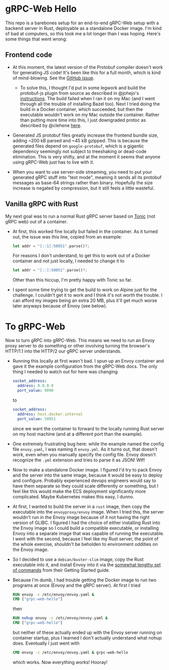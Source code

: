 # gRPC-Web Hello

This repo is a barebones setup for an end-to-end gRPC-Web setup with a backend
server in Rust, deployable as a standalone Docker image. I'm kind of bad at
computers, so this took me a lot longer than I was hoping. Here's some things
that went wrong:

## Frontend code

- At this moment, the latest version of the Protobuf compiler doesn't work for
  generating JS code! It's been like this for a full month, which is kind of
  mind-blowing. See the [GitHub
  issue](https://github.com/protocolbuffers/protobuf-javascript/issues/127).

  - To solve this, I thought I'd put in some legwork and build the protobuf-js
    plugin from source as described in @johejo's
    [instructions](https://github.com/protocolbuffers/protobuf-javascript/issues/127#issuecomment-1204202870).
    The build failed when I ran it on my Mac (and I went through all the trouble
    of installing Bazel too). Next I tried doing the build in a Docker
    container, which succeeded, but then the executable wouldn't work on my Mac
    outside the container. Rather than putting more time into this, I just
    downgraded protoc as described by @clehene
    [here](https://github.com/protocolbuffers/protobuf-javascript/issues/127#issuecomment-1204202844).

- Generated JS protobuf files greatly increase the frontend bundle size, adding
  ~200 kB parsed and ~45 kB gzipped. This is because the generated files depend
  on `google-protobuf`, which is a gigantic dependency seemingly not subject to
  treeshaking or dead-code elimination. This is very shitty, and at the moment
  it seems that anyone using gRPC-Web just has to live with it.

- When you want to use server-side streaming, you need to put your generated
  gRPC stuff into "text mode", meaning it sends all its protobuf messages as
  base-64 strings rather than binary. Hopefully the size increase is negated by
  compression, but it still feels a little wasteful.

## Vanilla gRPC with Rust

My next goal was to run a normal Rust gRPC server based on
[Tonic](https://github.com/hyperium/tonic) (not gRPC web) out of a container.

- At first, this worked fine locally but failed in the container. As it turned
  out, the issue was this line, copied from an example:

  ```rust
  let addr = "[::1]:50051".parse()?;
  ```

  For reasons I don't understand, to get this to work out of a Docker container
  and not just locally, I needed to change it to

  ```rust
  let addr = "[::]:50051".parse()?;
  ```

  Other than this hiccup, I'm pretty happy with Tonic so far.

- I spent some time trying to get the build to work on Alpine just for the
  challenge. I couldn't get it to work and I think it's not worth the trouble. I
  can afford my images being an extra 20 MB, plus it'll get much worse later
  anyways because of Envoy (see below).

# To gRPC-Web

Now to turn gRPC into gRPC-Web. This means we need to run an Envoy proxy server
to do something or other involving turning the browser's HTTP/1.1 into the
HTTP/2 our gRPC server understands.

- Running this locally at first wasn't bad. I spun up an Envoy container and
  gave it the example configuration from the gRPC-Web docs. The only thing I
  needed to watch out for here was changing

  ```yaml
  socket_address:
    address: 0.0.0.0
    port_value: 9090
  ```

  to

  ```yaml
  socket_address:
    address: host.docker.internal
    port_value: 50051
  ```

  since we want the container to forward to the locally running Rust server on
  my host machine (and at a different port than the example).

- One extremely frustrating bug here: while the example named the config file
  `envoy.yaml`, I was naming it `envoy.yml`. As it turns out, that doesn't work,
  even when you manually specify the config file. Envoy doesn't recognize the
  `.yml` extension and tries to parse it as JSON! Wtf!

- Now to make a standalone Docker image. I figured I'd try to pack Envoy and the
  server into the same image, because it would be easy to deploy and configure.
  Probably experienced devops engineers would say to have them separate so they
  could scale differently or something, but I feel like this would make the ECS
  deployment significantly more complicated. Maybe Kubernetes makes this easy, I
  dunno.

- At first, I wanted to build the server in a `rust` image, then copy the
  executable into the `envoyproxy/envoy` image. When I tried this, the server
  wouldn't run in the Envoy image because of it not having the right version of
  GLIBC. I figured I had the choice of either installing Rust into the Envoy
  image so I could build a compatible executable, or installing Envoy into a
  separate image that was capable of running the executable. I went with the
  second, because I feel like my Rust server, the point of the whole exercise,
  shouldn't be beholden to environment oddities on the Envoy image.

- So I decided to use a `debian/buster-slim` image, copy the Rust executable
  into it, and install Envoy into it via the [somewhat lengthy set of
  commands](https://www.envoyproxy.io/docs/envoy/latest/start/install#install-envoy-on-debian-gnu-linux)
  from their Getting Started guide.

- Because I'm dumb, I had trouble getting the Docker image to run two programs
  at once (Envoy and the gRPC server). At first I tried
  ```dockerfile
  RUN envoy -c /etc/envoy/envoy.yaml &
  CMD ["grpc-web-hello"]
  ```
  then
  ```dockerfile
  RUN nohup envoy -c /etc/envoy/envoy.yaml &
  CMD ["grpc-web-hello"]
  ```
  but neither of these actually ended up with the Envoy server running on
  container startup, plus I learned I don't actually understand what nohup does.
  Eventually I just went with
  ```dockerfile
  CMD envoy -c /etc/envoy/envoy.yaml & grpc-web-hello
  ```
  which works. Now everything works! Hooray!
